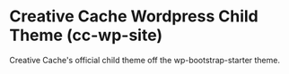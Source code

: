 # Creative Cache Wordpress Child Theme (cc-wp-site)
Creative Cache's official child theme off the wp-bootstrap-starter theme.
